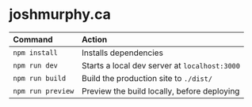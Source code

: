 # joshmurphy.ca

| Command           | Action                                        |
| :---------------- | :-------------------------------------------- |
| `npm install`     | Installs dependencies                         |
| `npm run dev`     | Starts a local dev server at `localhost:3000` |
| `npm run build`   | Build the production site to `./dist/`        |
| `npm run preview` | Preview the build locally, before deploying   |